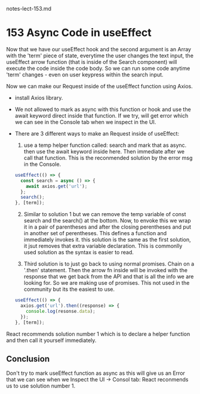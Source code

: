 notes-lect-153.md

# 153 Async Code in useEffect

Now that we have our useEffect hook and the second argument is an Array with the 'term' piece of state, everytime the user changes the text input, the useEffect arrow function (that is inside of the Search component) will execute the code inside the code body. So we can run some code anytime 'term' changes - even on user keypress within the search input.

Now we can make our Request inside of the useEffect function using Axios.

- install Axios library.
- We not allowed to mark as async with this function or hook and use the await keyword direct inside that function. If we try, will get error which we can see in the Console tab when we inspect in the UI.
- There are 3 different ways to make an Request inside of useEffect:

  1. use a temp helper function called: search and mark that as async. then use the await keyword inside here. Then immediate after we call that function. This is the reconmended solution by the error msg in the Console.

  ```js
  useEffect(() => {
    const search = async () => {
      await axios.get('url');
    };
    search();
  }, [term]);
  ```

  2. Similar to solution 1 but we can remove the temp variable of const search and the search() at the bottom. Now, to envoke this we wrap it in a pair of parentheses and after the closing perentheses and put in another set of perentheses. This defines a function and immediately invokes it. this solution is the same as the first solution, it jsut removes that extra variable declaration. This is commonlly used solution as the syntax is easier to read.

  3. Third solution is to just go back to using normal promises. Chain on a '.then' statement. Then the arrow fn inside will be invoked with the response that we get back from the API and that is all the info we are looking for. So we are making use of promises. This not used in the community but its the easiest to use.

  ```js
  useEffect(() => {
    axios.get('url').then((response) => {
      console.log(resonse.data);
    });
  }, [term]);
  ```

React recommends solution number 1 which is to declare a helper function and then call it yourself immediately.

## Conclusion

Don't try to mark useEffect function as async as this will give us an Error that we can see when we Inspect the UI -> Consol tab: React reconmends us to use solution number 1.

